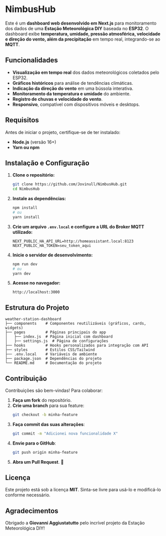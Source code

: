 # NimbusHub

Este é um **dashboard web desenvolvido em Next.js** para monitoramento dos dados de uma **Estação Meteorológica DIY** baseada no **ESP32**. O dashboard exibe **temperatura, umidade, pressão atmosférica, velocidade e direção do vento, além da precipitação** em tempo real, integrando-se ao **MQTT**.

## Funcionalidades

- **Visualização em tempo real** dos dados meteorológicos coletados pelo ESP32.
- **Gráficos históricos** para análise de tendências climáticas.
- **Indicação da direção do vento** em uma bússola interativa.
- **Monitoramento da temperatura e umidade** do ambiente.
- **Registro de chuvas e velocidade do vento**.
- **Responsivo**, compatível com dispositivos móveis e desktops.

## Requisitos

Antes de iniciar o projeto, certifique-se de ter instalado:

- **Node.js** (versão 16+)
- **Yarn ou npm**

## Instalação e Configuração

1. **Clone o repositório:**
   ```bash
   git clone https://github.com/Jovinull/NimbusHub.git
   cd NimbusHub
   ```

2. **Instale as dependências:**
   ```bash
   npm install
   # ou
   yarn install
   ```

3. **Crie um arquivo `.env.local` e configure a URL do Broker MQTT utilizado:**
   ```
   NEXT_PUBLIC_HA_API_URL=http://homeassistant.local:8123
   NEXT_PUBLIC_HA_TOKEN=seu_token_aqui
   ```

4. **Inicie o servidor de desenvolvimento:**
   ```bash
   npm run dev
   # ou
   yarn dev
   ```

5. **Acesse no navegador:**
   ```
   http://localhost:3000
   ```

## Estrutura do Projeto

```
weather-station-dashboard
├── components    # Componentes reutilizáveis (gráficos, cards, widgets)
├── pages         # Páginas principais do app
│   ├── index.js  # Página inicial com dashboard
│   ├── settings.js  # Página de configurações
├── hooks         # Hooks personalizados para integração com API
├── styles        # Estilos CSS/Tailwind
├── .env.local    # Variáveis de ambiente
├── package.json  # Dependências do projeto
└── README.md     # Documentação do projeto
```

## Contribuição

Contribuições são bem-vindas! Para colaborar:

1. **Faça um fork** do repositório.
2. **Crie uma branch** para sua feature:
   ```bash
   git checkout -b minha-feature
   ```
3. **Faça commit das suas alterações**:
   ```bash
   git commit -m "Adicionei nova funcionalidade X"
   ```
4. **Envie para o GitHub**:
   ```bash
   git push origin minha-feature
   ```
5. **Abra um Pull Request**. 🚀

## Licença

Este projeto está sob a licença **MIT**. Sinta-se livre para usá-lo e modificá-lo conforme necessário.

## Agradecimentos

Obrigado a **Giovanni Aggiustatutto** pelo incrível projeto da Estação Meteorológica DIY!
